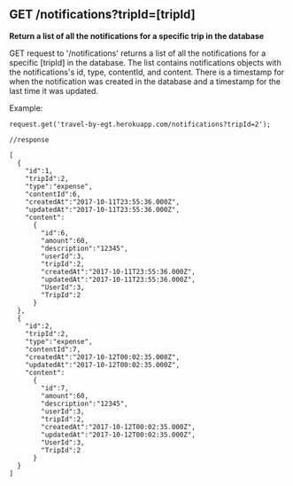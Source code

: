 ## GET /notifications?tripId=[tripId]

**Return a list of all the notifications for a specific trip in the database**

GET request to '/notifications' returns a list of all the notifications for a specific [tripId] in the database. The list contains notifications objects with the notifications's id, type, contentId, and content. There is a timestamp for when the notification was created in the database and a timestamp for the last time it was updated.

Example:

```
request.get('travel-by-egt.herokuapp.com/notifications?tripId=2');

//response

[
  {
    "id":1,
    "tripId":2,
    "type":"expense",
    "contentId":6,
    "createdAt":"2017-10-11T23:55:36.000Z",
    "updatedAt":"2017-10-11T23:55:36.000Z",
    "content":
      {
        "id":6,
        "amount":60,
        "description":"12345",
        "userId":3,
        "tripId":2,
        "createdAt":"2017-10-11T23:55:36.000Z",
        "updatedAt":"2017-10-11T23:55:36.000Z",
        "UserId":3,
        "TripId":2
      }
  },
  {
    "id":2,
    "tripId":2,
    "type":"expense",
    "contentId":7,
    "createdAt":"2017-10-12T00:02:35.000Z",
    "updatedAt":"2017-10-12T00:02:35.000Z",
    "content":
      {
        "id":7,
        "amount":60,
        "description":"12345",
        "userId":3,
        "tripId":2,
        "createdAt":"2017-10-12T00:02:35.000Z",
        "updatedAt":"2017-10-12T00:02:35.000Z",
        "UserId":3,
        "TripId":2
      }
  }
]

```